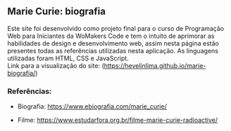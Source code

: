<h2>Marie Curie: biografia</h2> 

Este site foi desenvolvido como projeto final para o curso de Programação Web para Iniciantes da WoMakers Code e tem o intuito de aprimorar as habilidades de design e desenvolvimento web, assim nesta página estão presentes todas as referências utilizadas nesta aplicação. As linguagens utilizadas foram HTML, CSS e JavaScript. <br>
Link para a visualização do site: (https://hevelinlima.github.io/marie-biografia/)


<h3>Referências:</h3>

- Biografia: https://www.ebiografia.com/marie_curie/

- Filme: https://www.estudarfora.org.br/filme-marie-curie-radioactive/
